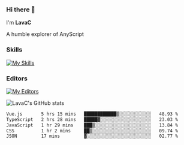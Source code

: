### Hi there 👋
I'm **LavaC**

A humble explorer of AnyScript

### Skills
[![My Skills](https://skillicons.dev/icons?i=js,ts,vue,nodejs,nuxtjs,astro,solidjs,tailwind)](https://skillicons.dev)

### Editors
[![My Editors](https://skillicons.dev/icons?i=neovim,vscode)](https://skillicons.dev)

![LavaC's GitHub stats](https://github-readme-stats.vercel.app/api?username=LavaCxx&show_icons=true&theme=synthwave)

<!--START_SECTION:waka-->

```txt
Vue.js       5 hrs 15 mins   ████████████▒░░░░░░░░░░░░   48.93 %
TypeScript   2 hrs 28 mins   █████▓░░░░░░░░░░░░░░░░░░░   23.03 %
JavaScript   1 hr 29 mins    ███▒░░░░░░░░░░░░░░░░░░░░░   13.84 %
CSS          1 hr 2 mins     ██▒░░░░░░░░░░░░░░░░░░░░░░   09.74 %
JSON         17 mins         ▓░░░░░░░░░░░░░░░░░░░░░░░░   02.77 %
```

<!--END_SECTION:waka-->
